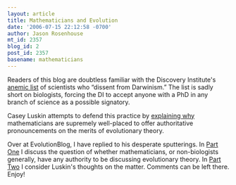 ```yaml
---
layout: article
title: Mathematicians and Evolution
date: '2006-07-15 22:12:58 -0700'
author: Jason Rosenhouse
mt_id: 2357
blog_id: 2
post_id: 2357
basename: mathematicians
---
```

<p>Readers of this blog are doubtless familiar with the Discovery Institute's <a href="http://www.dissentfromdarwin.org/">anemic list</a> of scientists who &ldquo;dissent from Darwinism.&rdquo;  The list is sadly short on biologists, forcing the DI to accept anyone with a PhD in any branch of science as a possible signatory.</p>

<p>Casey Luskin attempts to defend this practice by <a href="http://www.evolutionnews.org/2006/07/mathematicians_and_evolution.html">explaining why</a> mathematicians are supremely well-placed to offer authoritative pronouncements on the merits of evolutionary theory.</p>

<p>Over at EvolutionBlog, I have replied to his desperate sputterings.  In <a href="http://scienceblogs.com/evolutionblog/2006/07/are_mathematicians_qualified_t.php#more">Part One</a> I discuss the question of whether mathematicians, or non-biologists generally, have any authority to be discussing evolutionary theory.  In <a href="http://scienceblogs.com/evolutionblog/2006/07/are_mathematicians_qualified_t_1.php">Part Two</a> I consider Luskin's thoughts on the matter.  Comments can be left there.  Enjoy!</p> 

